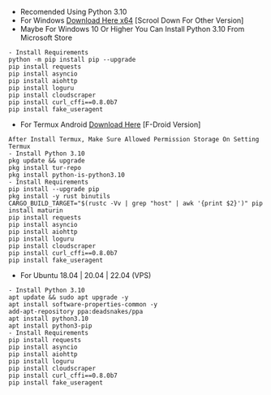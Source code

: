 - Recomended Using Python 3.10
- For Windows [Download Here x64](https://www.python.org/ftp/python/3.10.0/python-3.10.0-amd64.exe) [Scrool Down For Other Version]
- Maybe For Windows 10 Or Higher You Can Install Python 3.10 From Microsoft Store
```
- Install Requirements
python -m pip install pip --upgrade
pip install requests
pip install asyncio
pip install aiohttp
pip install loguru
pip install cloudscraper
pip install curl_cffi==0.8.0b7
pip install fake_useragent
```
- For Termux Android [Download Here](https://f-droid.org/repo/com.termux_1020.apk) [F-Droid Version]
```
After Install Termux, Make Sure Allowed Permission Storage On Setting Termux
- Install Python 3.10
pkg update && upgrade
pkg install tur-repo
pkg install python-is-python3.10
- Install Requirements
pip install --upgrade pip
pkg install -y rust binutils
CARGO_BUILD_TARGET="$(rustc -Vv | grep "host" | awk '{print $2}')" pip install maturin
pip install requests
pip install asyncio
pip install aiohttp
pip install loguru
pip install cloudscraper
pip install curl_cffi==0.8.0b7
pip install fake_useragent
```
- For Ubuntu 18.04 | 20.04 | 22.04 (VPS)
```
- Install Python 3.10
apt update && sudo apt upgrade -y
apt install software-properties-common -y
add-apt-repository ppa:deadsnakes/ppa
apt install python3.10
apt install python3-pip
- Install Requirements
pip install requests
pip install asyncio
pip install aiohttp
pip install loguru
pip install cloudscraper
pip install curl_cffi==0.8.0b7
pip install fake_useragent
```
